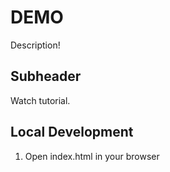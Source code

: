 # DEMO

Description!

## Subheader

Watch tutorial.

## Local Development

1. Open index.html in your browser